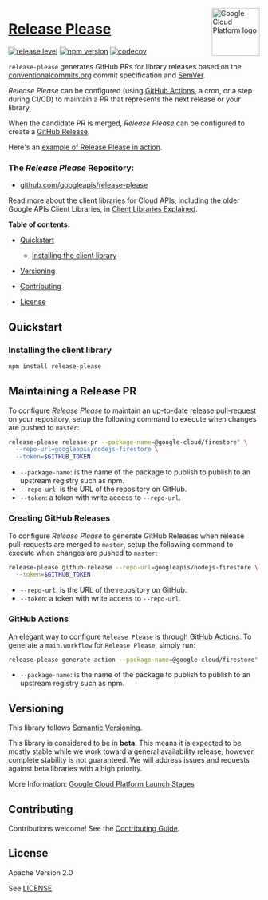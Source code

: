 [//]: # "This README.md file is auto-generated, all changes to this file will be lost."
[//]: # "To regenerate it, use `python -m synthtool`."
<img src="https://avatars2.githubusercontent.com/u/2810941?v=3&s=96" alt="Google Cloud Platform logo" title="Google Cloud Platform" align="right" height="96" width="96"/>

# [Release Please](https://github.com/googleapis/release-please)


[![release level](https://img.shields.io/badge/release%20level-beta-yellow.svg?style=flat)](https://cloud.google.com/terms/launch-stages)
[![npm version](https://img.shields.io/npm/v/release-please.svg)](https://www.npmjs.org/package/release-please)
[![codecov](https://img.shields.io/codecov/c/github/googleapis/release-please/master.svg?style=flat)](https://codecov.io/gh/googleapis/release-please)




`release-please` generates GitHub PRs for library releases based on the
[conventionalcommits.org](https://www.conventionalcommits.org) commit
specification and [SemVer](https://semver.org/).

_Release Please_ can be configured (using [GitHub Actions](https://github.com/features/actions),
a cron, or a step during CI/CD) to maintain a PR that represents the next release
or your library.

When the candidate PR is merged, _Release Please_ can be configured to create
a [GitHub Release](https://help.github.com/en/articles/creating-releases).

Here's an [example of Release Please in action](https://github.com/googleapis/nodejs-logging/pull/487).

### The _Release Please_ Repository:




* [github.com/googleapis/release-please](https://github.com/googleapis/release-please)

Read more about the client libraries for Cloud APIs, including the older
Google APIs Client Libraries, in [Client Libraries Explained][explained].

[explained]: https://cloud.google.com/apis/docs/client-libraries-explained

**Table of contents:**


* [Quickstart](#quickstart)

  * [Installing the client library](#installing-the-client-library)


* [Versioning](#versioning)
* [Contributing](#contributing)
* [License](#license)

## Quickstart

### Installing the client library

```bash
npm install release-please
```

## Maintaining a Release PR

To configure _Release Please_ to maintain an up-to-date release
pull-request on your repository, setup the following command to execute
when changes are pushed to `master`:

```bash
release-please release-pr --package-name=@google-cloud/firestore" \
  --repo-url=googleapis/nodejs-firestore \
  --token=$GITHUB_TOKEN
```

* `--package-name`: is the name of the package to publish to publish to
  an upstream registry such as npm.
* `--repo-url`: is the URL of the repository on GitHub.
* `--token`: a token with write access to `--repo-url`.

### Creating GitHub Releases

To configure _Release Please_ to generate GitHub Releases when release
pull-requests are merged to `master`, setup the following command to
execute when changes are pushed to `master`:

```bash
release-please github-release --repo-url=googleapis/nodejs-firestore \
  --token=$GITHUB_TOKEN
```

* `--repo-url`: is the URL of the repository on GitHub.
* `--token`: a token with write access to `--repo-url`.

### GitHub Actions

An elegant way to configure `Release Please` is through
[GitHub Actions](https://github.com/features/actions). To generate a
`main.workflow` for `Release Please`, simply run:

```bash
release-please generate-action --package-name=@google-cloud/firestore"
```

* `--package-name`: is the name of the package to publish to publish to
  an upstream registry such as npm.



## Versioning

This library follows [Semantic Versioning](http://semver.org/).



This library is considered to be in **beta**. This means it is expected to be
mostly stable while we work toward a general availability release; however,
complete stability is not guaranteed. We will address issues and requests
against beta libraries with a high priority.




More Information: [Google Cloud Platform Launch Stages][launch_stages]

[launch_stages]: https://cloud.google.com/terms/launch-stages

## Contributing

Contributions welcome! See the [Contributing Guide](https://github.com/googleapis/release-please/blob/master/CONTRIBUTING.md).

## License

Apache Version 2.0

See [LICENSE](https://github.com/googleapis/release-please/blob/master/LICENSE)



[shell_img]: https://gstatic.com/cloudssh/images/open-btn.png
[projects]: https://console.cloud.google.com/project
[billing]: https://support.google.com/cloud/answer/6293499#enable-billing

[auth]: https://cloud.google.com/docs/authentication/getting-started

